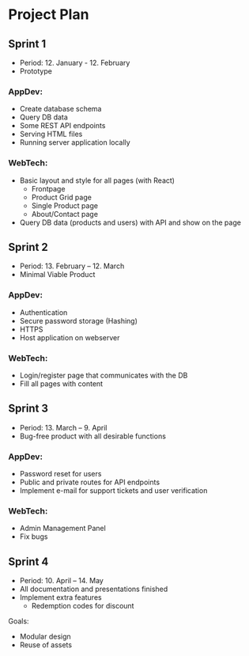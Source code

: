 # Project Plan

## Sprint 1

- Period: 12. January - 12. February
- Prototype

### AppDev:

- Create database schema
- Query DB data
- Some REST API endpoints
- Serving HTML files
- Running server application locally

### WebTech:

- Basic layout and style for all pages (with React)
  - Frontpage
  - Product Grid page
  - Single Product page
  - About/Contact page
- Query DB data (products and users) with API and show on the page

## Sprint 2

- Period: 13. February – 12. March
- Minimal Viable Product

### AppDev:

- Authentication
- Secure password storage (Hashing)
- HTTPS
- Host application on webserver

### WebTech:

- Login/register page that communicates with the DB
- Fill all pages with content

## Sprint 3

- Period: 13. March – 9. April
- Bug-free product with all desirable functions

### AppDev:

- Password reset for users
- Public and private routes for API endpoints
- Implement e-mail for support tickets and user verification

### WebTech:

- Admin Management Panel
- Fix bugs

## Sprint 4

- Period: 10. April – 14. May
- All documentation and presentations finished
- Implement extra features
  - Redemption codes for discount

Goals:

- Modular design
- Reuse of assets
